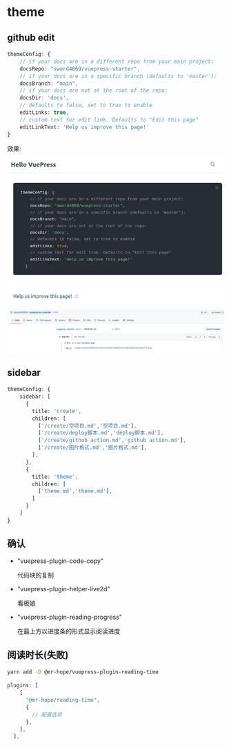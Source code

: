 
# theme

## github edit
```ts
themeConfig: {
    // if your docs are in a different repo from your main project:
    docsRepo: "sword4869/vuepress-starter",
    // if your docs are in a specific branch (defaults to 'master'):
    docsBranch: "main",
    // if your docs are not at the root of the repo:
    docsDir: 'docs',
    // defaults to false, set to true to enable
    editLinks: true,
    // custom text for edit link. Defaults to "Edit this page"
    editLinkText: 'Help us improve this page!'
}
```
效果:

![picture 1](../images/adae92a53549c0e6f4a9b5094e78c466f87c99bd57641f07e93317ab82274b9d.png)
 
![picture 2](../images/321b27a8bc06a3bfa3cff2c58e8c45e7ffc59c4881d5244fb13cf3d6382c161c.png)  

## sidebar

```ts
themeConfig: {
    sidebar: [
      {
        title: 'create',
        children: [
          ['/create/空项目.md','空项目.md'],
          ['/create/deploy脚本.md','deploy脚本.md'],
          ['/create/github action.md','github action.md'],
          ['/create/图片格式.md','图片格式.md'],
        ],
      },
      {
        title: 'theme',
        children: [
          ['theme.md','theme.md'],
        ]
      }
    ]
}
```
## 确认  
- "vuepress-plugin-code-copy"
  
  代码块的复制

- "vuepress-plugin-helper-live2d"

  看板娘

- "vuepress-plugin-reading-progress"

  在最上方以进度条的形式显示阅读进度

## 阅读时长(失败)
```bash
yarn add -D @mr-hope/vuepress-plugin-reading-time
```
```ts
plugins: [
    [
      "@mr-hope/reading-time",
      {
        // 配置选项
      },
    ],
  ],
```